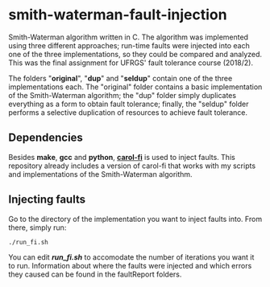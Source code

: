 # smith-waterman-fault-injection
Smith-Waterman algorithm written in C. The algorithm was implemented using three different approaches; run-time faults were injected into each one of the three implementations, so they could be compared and analyzed. This was the final assignment for UFRGS' fault tolerance course (2018/2). 

The folders "**original**", "**dup**" and "**seldup**" contain one of the three implementations each. The "original" folder contains a basic implementation of the Smith-Waterman algorithm; the "dup" folder simply duplicates everything as a form to obtain fault tolerance; finally, the "seldup" folder performs a selective duplication of resources to achieve fault tolerance.

## Dependencies
Besides **make**, **gcc** and **python**, [**carol-fi**](https://github.com/UFRGS-CAROL/carol-fi) is used to inject faults. This repository already includes a version of carol-fi that works with my scripts and implementations of the Smith-Waterman algorithm.

## Injecting faults
Go to the directory of the implementation you want to inject faults into. From there, simply run:
```shell
./run_fi.sh
```
You can edit ***run_fi.sh*** to accomodate the number of iterations you want it to run. Information about where the faults were injected and which errors they caused can be found in the faultReport folders.
